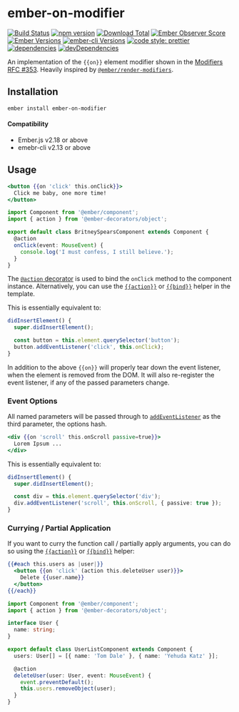 # ember-on-modifier

[![Build Status](https://travis-ci.org/buschtoens/ember-on-modifier.svg)](https://travis-ci.org/buschtoens/ember-on-modifier)
[![npm version](https://badge.fury.io/js/ember-on-modifier.svg)](http://badge.fury.io/js/ember-on-modifier)
[![Download Total](https://img.shields.io/npm/dt/ember-on-modifier.svg)](http://badge.fury.io/js/ember-on-modifier)
[![Ember Observer Score](https://emberobserver.com/badges/ember-on-modifier.svg)](https://emberobserver.com/addons/ember-on-modifier)
[![Ember Versions](https://img.shields.io/badge/Ember.js%20Versions-%5E2.18%20%7C%7C%20%5E3.0-brightgreen.svg)](https://travis-ci.org/buschtoens/ember-on-modifier)
[![ember-cli Versions](https://img.shields.io/badge/ember--cli%20Versions-%5E2.13%20%7C%7C%20%5E3.0-brightgreen.svg)](https://travis-ci.org/buschtoens/ember-on-modifier)
[![code style: prettier](https://img.shields.io/badge/code_style-prettier-ff69b4.svg)](https://github.com/prettier/prettier)
[![dependencies](https://img.shields.io/david/buschtoens/ember-on-modifier.svg)](https://david-dm.org/buschtoens/ember-on-modifier)
[![devDependencies](https://img.shields.io/david/dev/buschtoens/ember-on-modifier.svg)](https://david-dm.org/buschtoens/ember-on-modifier)

An implementation of the `{{on}}` element modifier shown in the [Modifiers RFC
#353](https://github.com/emberjs/rfcs/pull/353). Heavily inspired by
[`@ember/render-modifiers`](https://github.com/emberjs/ember-render-modifiers).

## Installation

```
ember install ember-on-modifier
```

#### Compatibility

- Ember.js v2.18 or above
- emebr-cli v2.13 or above

## Usage

```hbs
<button {{on 'click' this.onClick}}>
  Click me baby, one more time!
</button>
```

```ts
import Component from '@ember/component';
import { action } from '@ember-decorators/object';

export default class BritneySpearsComponent extends Component {
  @action
  onClick(event: MouseEvent) {
    console.log('I must confess, I still believe.');
  }
}
```

The [`@action` decorator][@action] is used to bind the `onClick` method to the
component instance. Alternatively, you can use the [`{{action}}`][action-helper]
or [`{{bind}}`][bind-helper] helper in the template.

[@action]: https://ember-decorators.github.io/ember-decorators/docs/api/modules/@ember-decorators/object#action
[action-helper]: https://www.emberjs.com/api/ember/release/classes/Ember.Templates.helpers/methods/action?anchor=action
[bind-helper]: https://github.com/Serabe/ember-bind-helper

This is essentially equivalent to:

```ts
didInsertElement() {
  super.didInsertElement();

  const button = this.element.querySelector('button');
  button.addEventListener('click', this.onClick);
}
```

In addition to the above `{{on}}` will properly tear down the event listener,
when the element is removed from the DOM. It will also re-register the event
listener, if any of the passed parameters change.

### Event Options

All named parameters will be passed through to
[`addEventListener`][addeventlistener] as the third parameter, the options hash.

[addeventlistener]: https://developer.mozilla.org/en-US/docs/Web/API/EventTarget/addEventListener

```hbs
<div {{on 'scroll' this.onScroll passive=true}}>
  Lorem Ipsum ...
</div>
```

This is essentially equivalent to:

```ts
didInsertElement() {
  super.didInsertElement();

  const div = this.element.querySelector('div');
  div.addEventListener('scroll', this.onScroll, { passive: true });
}
```

### Currying / Partial Application

If you want to curry the function call / partially apply arguments, you can do
so using the [`{{action}}`][action-helper] or [`{{bind}}`][bind-helper] helper:

```hbs
{{#each this.users as |user|}}
  <button {{on 'click' (action this.deleteUser user)}}>
    Delete {{user.name}}
  </button>
{{/each}}
```

```ts
import Component from '@ember/component';
import { action } from '@ember-decorators/object';

interface User {
  name: string;
}

export default class UserListComponent extends Component {
  users: User[] = [{ name: 'Tom Dale' }, { name: 'Yehuda Katz' }];

  @action
  deleteUser(user: User, event: MouseEvent) {
    event.preventDefault();
    this.users.removeObject(user);
  }
}
```
